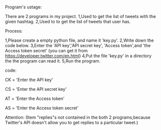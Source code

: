Program's ustage:

There are 2 programs in my project.
1,Used to get the list of tweets with the given hashtag.
2,Used to to get the list of tweets that user has.

Process:

1,Please  create  a empty python file, and  name it 'key.py'.
2,Write down the code below.
3,Enter the 'API key','API secret key', 'Access token',and 'the Access token secret' (you can get it from https://developer.twitter.com/en.html)
4,Put the file  'key.py' in a directory the the program can read it.
5,Run the program.

code:

CK = 'Enter the API key'

CS = 'Enter the API secret key'

AT = 'Enter the Access token'

AS = 'Enter the Access token secret'



Attention:
 (Item "replies"s not contained in the both 2 programs,because Twitter's API doesn't allow you to get replies to a particular tweet.)